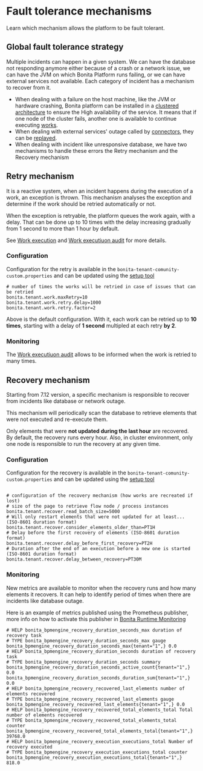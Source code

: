 # Fault tolerance mechanisms

Learn which mechanism allows the platform to be fault tolerant. 

## Global fault tolerance strategy

Multiple incidents can happen in a given system. We can have the database not responding anymore either because of a crash or 
a network issue, we can have the JVM on which Bonita Platform runs failing, or we can have external services not available. Each category of incident has a mechanism to recover from it.

* When dealing with a failure on the host machine, like the JVM or hardware crashing, Bonita platform can be installed in a
[clustered architecture](overview-of-bonita-bpm-in-a-cluster.md) to ensure the High availability of the service. 
It means that if one node of the cluster fails, another one is available to continue executing [works](work-execution.md).
* When dealing with external services' outage called by [connectors](connectors-overview.md), they can be [replayed](tasks.md). 
* When dealing with incident like unresponsive database, we have two mechanisms to handle these errors the Retry mechanism and 
the Recovery mechanism 

## Retry mechanism

It is a reactive system, when an incident happens during the execution of a work, an exception is thrown. This mechanism
analyses the exception and determine if the work should be retried automatically or not.

When the exception is retryable, the platform queues the work again, with a delay. That can be done up to 10 times
with the delay increasing gradually from 1 second to more than 1 hour by default.
 
See [Work execution](work-execution.md) and [Work executiuon audit](work-execution-audit.md) for more details.
 

### Configuration

Configuration for the retry is available in the `bonita-tenant-comunity-custom.properties` and can be updated using the
[setup tool](BonitaBPM_platform_setup.md)

```properties
# number of times the works will be retried in case of issues that can be retried
bonita.tenant.work.maxRetry=10
bonita.tenant.work.retry.delay=1000
bonita.tenant.work.retry.factor=2
```

Above is the default configuration. With it, each work can be retried up to **10 times**, starting with a delay of **1 second** 
multipled at each retry **by 2**.

### Monitoring

The [Work executiuon audit](work-execution-audit.md) allows to be informed when the work is retried to many times.

## Recovery mechanism

Starting from 7.12 version, a specific mechanism is responsible to recover from incidents like database or network outage.

This mechanism will periodically scan the database to retrieve elements that were not executed and re-execute them.

Only elements that were **not updated during the last hour** are recovered. By default, the recovery runs every hour.
Also, in cluster environment, only one node is responsible to run the recovery at any given time.

### Configuration


Configuration for the recovery is available in the `bonita-tenant-comunity-custom.properties` and can be updated using the
[setup tool](BonitaBPM_platform_setup.md)

```properties

# configuration of the recovery mechanism (how works are recreated if lost)
# size of the page to retrieve flow node / process instances
bonita.tenant.recover.read_batch_size=5000
# Will only restart elements that were not updated for at least... (ISO-8601 duration format)
bonita.tenant.recover.consider_elements_older_than=PT1H
# Delay before the first recovery of elements (ISO-8601 duration format)
bonita.tenant.recover.delay_before_first_recovery=PT2H
# Duration after the end of an execution before a new one is started  (ISO-8601 duration format)
bonita.tenant.recover.delay_between_recovery=PT30M
```

### Monitoring

New metrics are available to monitor when the recovery runs and how many elements it recovers. It can help to identify 
period of times when there are incidents like database outage.


Here is an example of metrics published using the Prometheus publisher, more info on how to activate this publisher
 in [Bonita Runtime Monitoring](runtime-monitoring.md)
 
```
# HELP bonita_bpmengine_recovery_duration_seconds_max duration of recovery task
# TYPE bonita_bpmengine_recovery_duration_seconds_max gauge
bonita_bpmengine_recovery_duration_seconds_max{tenant="1",} 0.0
# HELP bonita_bpmengine_recovery_duration_seconds duration of recovery task
# TYPE bonita_bpmengine_recovery_duration_seconds summary
bonita_bpmengine_recovery_duration_seconds_active_count{tenant="1",} 0.0
bonita_bpmengine_recovery_duration_seconds_duration_sum{tenant="1",} 0.0
# HELP bonita_bpmengine_recovery_recovered_last_elements number of elements recovered
# TYPE bonita_bpmengine_recovery_recovered_last_elements gauge
bonita_bpmengine_recovery_recovered_last_elements{tenant="1",} 0.0
# HELP bonita_bpmengine_recovery_recovered_total_elements_total Total number of elements recovered
# TYPE bonita_bpmengine_recovery_recovered_total_elements_total counter
bonita_bpmengine_recovery_recovered_total_elements_total{tenant="1",} 39768.0
# HELP bonita_bpmengine_recovery_execution_executions_total Number of recovery executed
# TYPE bonita_bpmengine_recovery_execution_executions_total counter
bonita_bpmengine_recovery_execution_executions_total{tenant="1",} 818.0
```
